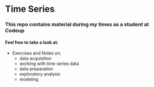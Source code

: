 # Time Series

### This repo contains material during my times as a student at Codeup

#### Feel free to take a look at:

- Exercises and Notes on:
    - data acquisition
    - working with time series data
    - data preparation
    - exploratory analysis
    - modeling
    

